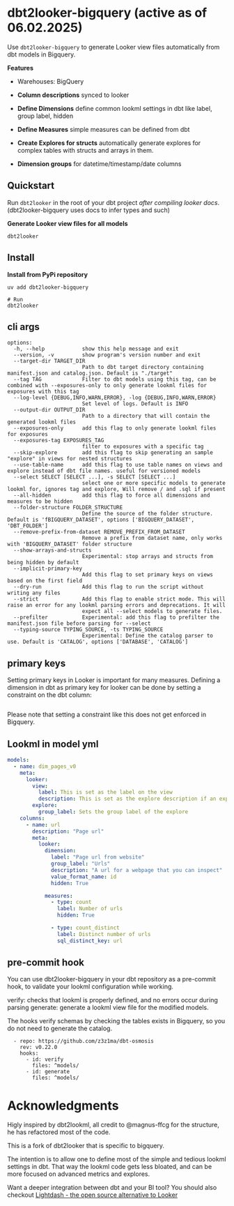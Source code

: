 # dbt2looker-bigquery (active as of 06.02.2025)

Use `dbt2looker-bigquery` to generate Looker view files automatically from dbt models in Bigquery.

**Features**

- Warehouses: BigQuery

- **Column descriptions** synced to looker
- **Define Dimensions** define common lookml settings in dbt like label, group label, hidden
- **Define Measures** simple measures can be defined from dbt
- **Create Explores for structs** automatically generate explores for complex tables with structs and arrays in them.
- **Dimension groups** for datetime/timestamp/date columns

## Quickstart

Run `dbt2looker` in the root of your dbt project _after compiling looker docs_.
(dbt2looker-bigquery uses docs to infer types and such)

**Generate Looker view files for all models**

```shell
dbt2looker
```

## Install

**Install from PyPi repository**

```
uv add dbt2looker-bigquery

# Run
dbt2looker
```

## cli args

```
options:
  -h, --help            show this help message and exit
  --version, -v         show program's version number and exit
  --target-dir TARGET_DIR
                        Path to dbt target directory containing manifest.json and catalog.json. Default is "./target"
  --tag TAG             Filter to dbt models using this tag, can be combined with --exposures-only to only generate lookml files for exposures with this tag
  --log-level {DEBUG,INFO,WARN,ERROR}, -log {DEBUG,INFO,WARN,ERROR}
                        Set level of logs. Default is INFO
  --output-dir OUTPUT_DIR
                        Path to a directory that will contain the generated lookml files
  --exposures-only      add this flag to only generate lookml files for exposures
  --exposures-tag EXPOSURES_TAG
                        filter to exposures with a specific tag
  --skip-explore        add this flag to skip generating an sample "explore" in views for nested structures
  --use-table-name      add this flag to use table names on views and explore instead of dbt file names. useful for versioned models
  --select SELECT [SELECT ...], -s SELECT [SELECT ...]
                        select one or more specific models to generate lookml for, ignores tag and explore, Will remove / and .sql if present
  --all-hidden          add this flag to force all dimensions and measures to be hidden
  --folder-structure FOLDER_STRUCTURE
                        Define the source of the folder structure. Default is 'fBIGQUERY_DATASET', options ['BIGQUERY_DATASET', 'DBT_FOLDER']
  --remove-prefix-from-dataset REMOVE_PREFIX_FROM_DATASET
                        Remove a prefix from dataset name, only works with 'BIGQUERY_DATASET' folder structure
  --show-arrays-and-structs
                        Experimental: stop arrays and structs from being hidden by default
  --implicit-primary-key
                        Add this flag to set primary keys on views based on the first field
  --dry-run             Add this flag to run the script without writing any files
  --strict              Add this flag to enable strict mode. This will raise an error for any lookml parsing errors and deprecations. It will
                        expect all --select models to generate files.
  --prefilter           Experimental: add this flag to prefilter the manifest.json file before parsing for --select
  --typing-source TYPING_SOURCE, -ts TYPING_SOURCE
                        Experimental: Define the catalog parser to use. Default is 'CATALOG', options ['DATABASE', 'CATALOG']
```

## primary keys
Setting primary keys in Looker is important for many measures.
Defining a dimension in dbt as primary key for looker can be done by setting a constraint on the dbt column:
``` yaml

```
Please note that setting a constraint like this does not get enforced in Bigquery.

## Lookml in model yml

```yaml
models:
  - name: dim_pages_v0
    meta:
      looker:
        view:
          label: This is set as the label on the view
          description: This is set as the explore description if an explore is generated
        explore:
          group_label: Sets the group label of the explore
    columns:
      - name: url
        description: "Page url"
        meta:
          looker:
            dimension:
              label: "Page url from website"
              group_label: "Urls"
              description: "A url for a webpage that you can inspect"
              value_format_name: id
              hidden: True

            measures:
              - type: count
                label: Number of urls
                hidden: True

              - type: count_distinct
                label: Distinct number of urls
                sql_distinct_key: url
```

## pre-commit hook

You can use dbt2looker-bigquery in your dbt repository as a pre-commit hook, to validate your lookml configuration while working.

verify: checks that lookml is properly defined, and no errors occur during parsing
generate: generate a lookml view file for the modified models.

The hooks verify schemas by checking the tables exists in Bigquery, so you do not need to generate the catalog.

```
  - repo: https://github.com/z3z1ma/dbt-osmosis
    rev: v0.22.0
    hooks:
      - id: verify
        files: ^models/
      - id: generate
        files: ^models/

```

# Acknowledgments

Higly inspired by dbt2lookml, all credit to @magnus-ffcg for the structure, he has refactored most of the code.

This is a fork of dbt2looker that is specific to bigquery.

The intention is to allow one to define most of the simple and tedious lookml settings in dbt.
That way the lookml code gets less bloated, and can be more focused on advanced metrics and explores.

Want a deeper integration between dbt and your BI tool?
You should also checkout [Lightdash - the open source alternative to Looker](https://github.com/lightdash/lightdash)

